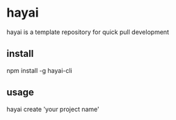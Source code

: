 # hayai 
hayai is a template repository for quick pull development

## install
npm install -g hayai-cli

## usage
hayai create 'your project name'

